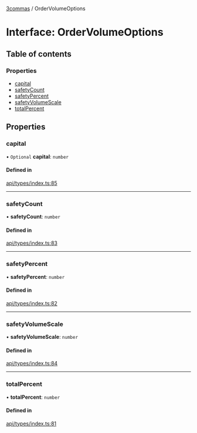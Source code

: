[3commas](../README.md) / OrderVolumeOptions

# Interface: OrderVolumeOptions

## Table of contents

### Properties

- [capital](OrderVolumeOptions.md#capital)
- [safetyCount](OrderVolumeOptions.md#safetycount)
- [safetyPercent](OrderVolumeOptions.md#safetypercent)
- [safetyVolumeScale](OrderVolumeOptions.md#safetyvolumescale)
- [totalPercent](OrderVolumeOptions.md#totalpercent)

## Properties

### capital

• `Optional` **capital**: `number`

#### Defined in

[api/types/index.ts:85](https://github.com/ozum/3commas/blob/c644d07/src/api/types/index.ts#L85)

---

### safetyCount

• **safetyCount**: `number`

#### Defined in

[api/types/index.ts:83](https://github.com/ozum/3commas/blob/c644d07/src/api/types/index.ts#L83)

---

### safetyPercent

• **safetyPercent**: `number`

#### Defined in

[api/types/index.ts:82](https://github.com/ozum/3commas/blob/c644d07/src/api/types/index.ts#L82)

---

### safetyVolumeScale

• **safetyVolumeScale**: `number`

#### Defined in

[api/types/index.ts:84](https://github.com/ozum/3commas/blob/c644d07/src/api/types/index.ts#L84)

---

### totalPercent

• **totalPercent**: `number`

#### Defined in

[api/types/index.ts:81](https://github.com/ozum/3commas/blob/c644d07/src/api/types/index.ts#L81)
